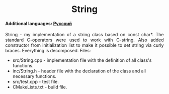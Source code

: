 <h1 align="center">String</h1>
<h4>Additional languages: <a href="https://github.com/AlferovKirill/Study/blob/main/String/README.RU.md">Русский</a></h4>

<p align="justify">String - my implementation of a string class based on const char*. The standard C-operators were used to work with C-string. Also added constructor from initialization list to make it possible to set string via curly braces. Everything is decomposed. Files:</p>

<ul>
  <li>src/String.cpp - implementation file with the definition of all class's functions.</li>
  <li>inc/String.h - header file with the declaration of the class and all necessary functions.</li>
  <li>src/test.cpp - test file.</li>
  <li>CMakeLists.txt - build file.</li>
</ul>
